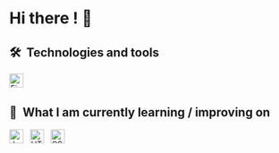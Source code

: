 # Hi there ! 👋  


## 🛠  Technologies and tools

<a name="learning-now"></a>


[<img src="https://img.shields.io/badge/Figma-282C34?logo=figma" alt="Figma logo" title="Figma" height="25" />][tech_tools_anchor]
&nbsp;

<a name="learning-next"></a>

## 📖  What I am currently learning / improving on

[<img src="https://img.shields.io/badge/JavaScript-282C34?logo=javascript&logoColor=F7DFE" alt="JavaScript logo" title="JavaScript" height="25" />][tech_tools_anchor]
&nbsp;
[<img src="https://img.shields.io/badge/HTML5-282C34?logo=html5&logoColor=E34F26" alt="HTML5 logo" title="HTML5" height="25" />][tech_tools_anchor]
&nbsp;
[<img src="https://img.shields.io/badge/CSS3-282C34?logo=css3&logoColor=1572B6" alt="CSS3 logo" title="CSS3" height="25" />][tech_tools_anchor]
&nbsp;





[tech_tools_anchor]: #bonjour--
[learning_now_anchor]: #learning-now
[learning_next_anchor]: #learning-next
